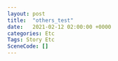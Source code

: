 ```yaml
---
layout: post
title:  "others_test"
date:   2021-02-12 02:00:00 +0000
categories: Etc
Tags: Story Etc
SceneCode: []
---
```

